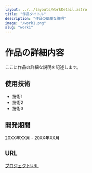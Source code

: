 ```yaml
---
layout: ../../layouts/WorkDetail.astro
title: "作品タイトル"
description: "作品の簡単な説明"
image: "/work1.png"
slug: "work1"
---
```


# 作品の詳細内容

ここに作品の詳細な説明を記述します。

## 使用技術

- 技術1
- 技術2
- 技術3

## 開発期間
20XX年XX月 - 20XX年XX月

## URL
[プロジェクトURL](https://example.com)
